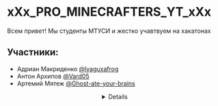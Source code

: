 # xXx_PRO_MINECRAFTERS_YT_xXx

Всем привет! Мы студенты МТУСИ и жестко учавтвуем на хакатонах


## Участники:
- Адриан Макриденко [@lyaguxafrog](https://github.com/lyaguxafrog)
- Антон Архипов [@Vard05](https://github.com/vard05)
- Артемий Мятеж [@Ghost-ate-your-brains](https://github.com/Ghost-ate-your-brains)

<details align="center">

![skelet](https://gagaru.club/uploads/posts/2023-06/thumbs/1686043309_gagaru-club-p-ognennii-skelet-krasivo-64.jpg)

</details>

